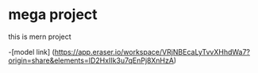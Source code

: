 # mega project

this is mern project

 -[model link] (https://app.eraser.io/workspace/VRjNBEcaLyTvvXHhdWa7?origin=share&elements=ID2HxIIk3u7qEnPj8XnHzA)